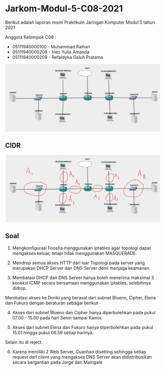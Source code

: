 # Jarkom-Modul-5-C08-2021

Berikut adalah laporan resmi Praktikum Jaringan Komputer Modul 5 tahun 2021

Anggota Kelompok C08 :

- 05111940000100 - Muhammad Raihan
- 05111940000208 - Inez Yulia Amanda
- 05111940000209 - Refaldyka Galuh Pratama

![soal](assets/soal.png)

## CIDR
![soal](assets/cidr.png)

### 

###

## Soal
1. Mengkonfigurasi Foosha menggunakan iptables agar topologi dapat mengakses keluar, tetapi tidak menggunakan MASQUERADE.

2. Mendrop semua akses HTTP dari luar Topologi pada server yang merupakan DHCP Server dan DNS Server demi menjaga keamanan.

3. Membatasi DHCP dan DNS Server hanya boleh menerima maksimal 3 koneksi ICMP secara bersamaan menggunakan iptables, selebihnya didrop.

Membatasi akses ke Doriki yang berasal dari subnet Blueno, Cipher, Elena dan Fukuro dengan beraturan sebagai berikut

4. Akses dari subnet Blueno dan Cipher hanya diperbolehkan pada pukul 07.00 - 15.00 pada hari Senin sampai Kamis.

5. Akses dari subnet Elena dan Fukuro hanya diperbolehkan pada pukul 15.01 hingga pukul 06.59 setiap harinya.

Selain itu di reject.

6. Karena memiliki 2 Web Server, Guanhao disetting sehingga setiap request dari client yang mengakses DNS Server akan didistribusikan secara bergantian pada Jorge dan Maingate